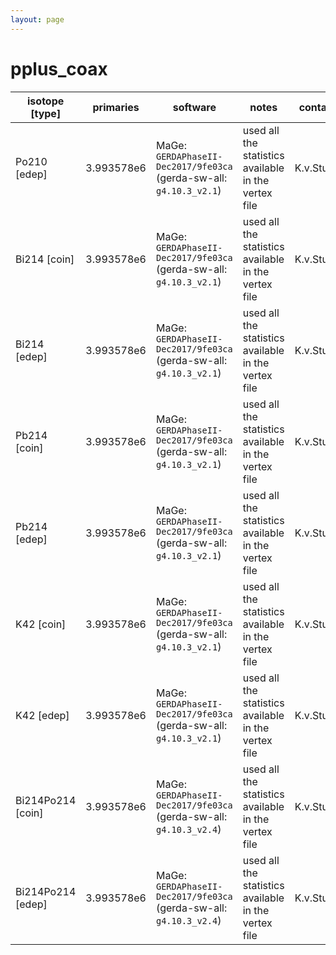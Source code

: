 ```yaml
---
layout: page
---
```


# pplus_coax

| isotope [type] | primaries | software | notes | contact |
| -- | -- | -- | -- | -- |
| Po210 [edep] | 3.993578e6 | MaGe: `GERDAPhaseII-Dec2017/9fe03ca` (gerda-sw-all: `g4.10.3_v2.1`) | used all the statistics available in the vertex file | K.v.Sturm |
| Bi214 [coin] | 3.993578e6 | MaGe: `GERDAPhaseII-Dec2017/9fe03ca` (gerda-sw-all: `g4.10.3_v2.1`) | used all the statistics available in the vertex file | K.v.Sturm |
| Bi214 [edep] | 3.993578e6 | MaGe: `GERDAPhaseII-Dec2017/9fe03ca` (gerda-sw-all: `g4.10.3_v2.1`) | used all the statistics available in the vertex file | K.v.Sturm |
| Pb214 [coin] | 3.993578e6 | MaGe: `GERDAPhaseII-Dec2017/9fe03ca` (gerda-sw-all: `g4.10.3_v2.1`) | used all the statistics available in the vertex file | K.v.Sturm |
| Pb214 [edep] | 3.993578e6 | MaGe: `GERDAPhaseII-Dec2017/9fe03ca` (gerda-sw-all: `g4.10.3_v2.1`) | used all the statistics available in the vertex file | K.v.Sturm |
| K42 [coin] | 3.993578e6 | MaGe: `GERDAPhaseII-Dec2017/9fe03ca` (gerda-sw-all: `g4.10.3_v2.1`) | used all the statistics available in the vertex file | K.v.Sturm |
| K42 [edep] | 3.993578e6 | MaGe: `GERDAPhaseII-Dec2017/9fe03ca` (gerda-sw-all: `g4.10.3_v2.1`) | used all the statistics available in the vertex file | K.v.Sturm |
| Bi214Po214 [coin] | 3.993578e6 | MaGe: `GERDAPhaseII-Dec2017/9fe03ca` (gerda-sw-all: `g4.10.3_v2.4`) | used all the statistics available in the vertex file | K.v.Sturm |
| Bi214Po214 [edep] | 3.993578e6 | MaGe: `GERDAPhaseII-Dec2017/9fe03ca` (gerda-sw-all: `g4.10.3_v2.4`) | used all the statistics available in the vertex file | K.v.Sturm |
